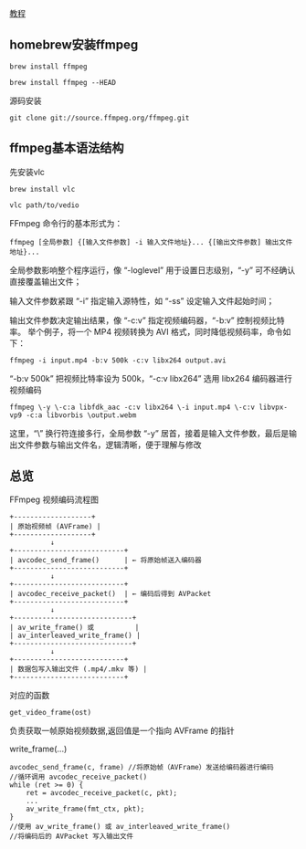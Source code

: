 [教程](https://zhuanlan.zhihu.com/p/15849180981)
## homebrew安装ffmpeg
```
brew install ffmpeg

brew install ffmpeg --HEAD
```
源码安装
```
git clone git://source.ffmpeg.org/ffmpeg.git
```
## ffmpeg基本语法结构
先安装vlc
```
brew install vlc
```
```
vlc path/to/vedio
```
FFmpeg 命令行的基本形式为：
```
ffmpeg [全局参数] {[输入文件参数] -i 输入文件地址}... {[输出文件参数] 输出文件地址}...
```
全局参数影响整个程序运行，像 “-loglevel” 用于设置日志级别，“-y” 可不经确认直接覆盖输出文件；

输入文件参数紧跟 “-i” 指定输入源特性，如 “-ss” 设定输入文件起始时间；

输出文件参数决定输出结果，像 “-c:v” 指定视频编码器，“-b:v” 控制视频比特率。
举个例子，将一个 MP4 视频转换为 AVI 格式，同时降低视频码率，命令如下：
```
ffmpeg -i input.mp4 -b:v 500k -c:v libx264 output.avi
```
“-b:v 500k” 把视频比特率设为 500k，“-c:v libx264” 选用 libx264 编码器进行视频编码
```
ffmpeg \-y \-c:a libfdk_aac -c:v libx264 \-i input.mp4 \-c:v libvpx-vp9 -c:a libvorbis \output.webm
```
这里，“\” 换行符连接多行，全局参数 “-y” 居首，接着是输入文件参数，最后是输出文件参数与输出文件名，逻辑清晰，便于理解与修改


## 总览
FFmpeg 视频编码流程图
```
+-------------------+
| 原始视频帧 (AVFrame) |
+-------------------+
          ↓
+---------------------------+
| avcodec_send_frame()      | ← 将原始帧送入编码器
+---------------------------+
          ↓
+---------------------------+
| avcodec_receive_packet()  | ← 编码后得到 AVPacket
+---------------------------+
          ↓
+-----------------------------+
| av_write_frame() 或          |
| av_interleaved_write_frame() |
+-----------------------------+
          ↓
+---------------------------+
| 数据包写入输出文件 (.mp4/.mkv 等) |
+---------------------------+
```
对应的函数
```
get_video_frame(ost)
```
负责获取一帧原始视频数据,返回值是一个指向 AVFrame 的指针

write_frame(...)
```
avcodec_send_frame(c, frame) //将原始帧（AVFrame）发送给编码器进行编码
//循环调用 avcodec_receive_packet()
while (ret >= 0) {
    ret = avcodec_receive_packet(c, pkt);
    ...
    av_write_frame(fmt_ctx, pkt);
}
//使用 av_write_frame() 或 av_interleaved_write_frame()
//将编码后的 AVPacket 写入输出文件
```

